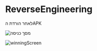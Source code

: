 # ReverseEngineering

לאחר הורדת הAPK

![מסך כניסה](https://user-images.githubusercontent.com/68230416/208951514-6cd4abcd-db53-4092-be96-810ce55fe97b.png)




![winningScreen](https://user-images.githubusercontent.com/68230416/208951547-a088bbb0-e55f-4865-8faf-e12c2e18f991.png)
